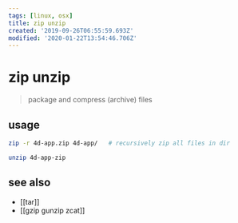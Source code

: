 ```yaml
---
tags: [linux, osx]
title: zip unzip
created: '2019-09-26T06:55:59.693Z'
modified: '2020-01-22T13:54:46.706Z'
---
```


# zip unzip

> package and compress (archive) files

## usage
```sh
zip -r 4d-app.zip 4d-app/   # recursively zip all files in dir

unzip 4d-app-zip
```
## see also
- [[tar]]
- [[gzip gunzip zcat]]
